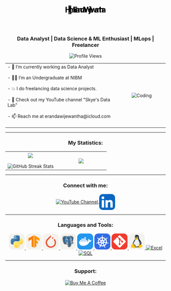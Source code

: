 <h1 align="center">
  <svg viewBox="0 0 500 100" xmlns="http://www.w3.org/2000/svg">
    <text x="50%" y="50%" text-anchor="middle" dy=".35em" font-size="24" fill="black">
      Hi 👋, I'm Eranda Wijewantha
      <animate attributeName="textLength" from="0" to="300" dur="4s" repeatCount="indefinite" />
    </text>
  </svg>
</h1>
<h3 align="center">Data Analyst | Data Science & ML Enthusiast | MLops | Freelancer</h3>
<p align="center">
  <img src="https://komarev.com/ghpvc/?username=erandawi&label=Profile%20views&color=0e75b6&style=flat" alt="Profile Views" />
</p>

<table align="center">
  <tr>
    <td width="70%" align="left">
      - 🌱 I’m currently working as Data Analyst <br></br>
      - 🧑‍🎓 I’m an Undergraduate at NIBM<br></br>
      - 💥 I do freelancing data science projects. <br></br>
      - 🎥 Check out my YouTube channel "Skye's Data Lab" <br></br>
      - 📫 Reach me at erandawijewantha@icloud.com<br></br>
    </td>
    <td width="50%" align="center">
      <img align="center" alt="Coding" width="450" src="https://media.giphy.com/media/xT9IgzoKnwFNmISR8I/giphy.gif">
    </td>
  </tr>
</table>

---

<h3 align="center">My Statistics:</h3>
<p align="center">
<table align="center">
  <tr>
    <td width="50%" align="center">
      <img align="center" src="https://github-readme-stats.vercel.app/api?username=erandawi&theme=dark&show_icons=true&count_private=true" />
      <br><br>
      <img title="🔥 Get streak stats for your profile at git.io/streak-stats" alt="GitHub Streak Stats" src="https://github-readme-streak-stats.herokuapp.com/?user=erandawi&theme=dark&hide_border=false" />
    </td>
    <td width="50%" align="center">
      <img align="center" src="https://github-readme-stats.anuraghazra1.vercel.app/api/top-langs/?username=erandawi&theme=dark&hide_border=false&no-bg=true&no-frame=true&langs_count=10"/>
    </td>
  </tr>
</table>
</p>

---

<h3 align="center">Connect with me:</h3>
<p align="center">
  <a href= "https://www.youtube.com/@skye5107" target="_blank">
    <img align="center" src="https://static-00.iconduck.com/assets.00/youtube-icon-2048x2048-gedp2icy.png" alt="YouTube Channel" height="50" width="50" />
  </a>
  <a href= "https://www.linkedin.com/in/eranda-wijewantha/" target="_blank">
    <img align="center" src="https://github.com/tandpfun/skill-icons/blob/main/icons/LinkedIn.svg" alt="LinkedIn Profile" height="50" width="50" />
  </a>
</p>

---

<h3 align="center">Languages and Tools:</h3>
<p align="center">
  <a href="https://www.python.org" target="_blank" rel="noreferrer">
    <img src="https://github.com/tandpfun/skill-icons/blob/main/icons/Python-Light.svg" alt="Python" width="50" height="50"/> 
  </a> 
  <a href="https://www.tensorflow.org/" target="_blank" rel="noreferrer">
    <img src="https://github.com/tandpfun/skill-icons/blob/main/icons/TensorFlow-Light.svg" alt="TensorFlow" width="50" height="50"/> 
  </a> 
  <a href="https://pytorch.org/" target="_blank" rel="noreferrer">
    <img src="https://github.com/tandpfun/skill-icons/blob/main/icons/PyTorch-Light.svg" alt="PyTorch" width="50" height="50"/> 
  </a> 
  <a href="https://www.postgresql.org/" target="_blank" rel="noreferrer">
    <img src="https://github.com/tandpfun/skill-icons/blob/main/icons/PostgreSQL-Light.svg" alt="PostgreSQL" width="50" height="50"/> 
  </a> 
  <a href="https://www.docker.com/" target="_blank" rel="noreferrer">
    <img src="https://github.com/tandpfun/skill-icons/blob/main/icons/Docker.svg" alt="Docker" width="50" height="50"/> 
  </a> 
  <a href="https://kubernetes.io/" target="_blank" rel="noreferrer">
    <img src="https://github.com/tandpfun/skill-icons/blob/main/icons/Kubernetes.svg" alt="Kubernetes" width="50" height="50"/> 
  </a> 
  <a href="https://git-scm.com/" target="_blank" rel="noreferrer">
    <img src="https://github.com/tandpfun/skill-icons/blob/main/icons/Git.svg" alt="Git" width="50" height="50"/> 
  </a> 
  <a href="https://www.linux.org/" target="_blank" rel="noreferrer">
    <img src="https://github.com/tandpfun/skill-icons/blob/main/icons/Linux-Light.svg" alt="Linux" width="50" height="50"/> 
  </a>
  <a href="https://www.microsoft.com/en-us/microsoft-365/excel" target="_blank" rel="noreferrer">
  <img src="https://img.icons8.com/color/48/000000/microsoft-excel-2019.png" alt="Excel" width="50" height="50"/> 
</a>
<a href="https://en.wikipedia.org/wiki/SQL" target="_blank" rel="noreferrer">
  <img src="https://img.icons8.com/color/48/000000/database.png" alt="SQL" width="50" height="50"/> 
</a>
  </a>
</p>


---

<h3 align="center">Support:</h3>
<p align="center">
  <a href= "https://buymeacoffee.com/erandawi?new=1">
    <img align="center" src="https://cdn.buymeacoffee.com/buttons/v2/default-yellow.png" height="50" width="210" alt="Buy Me A Coffee" />
  </a>
</p>
